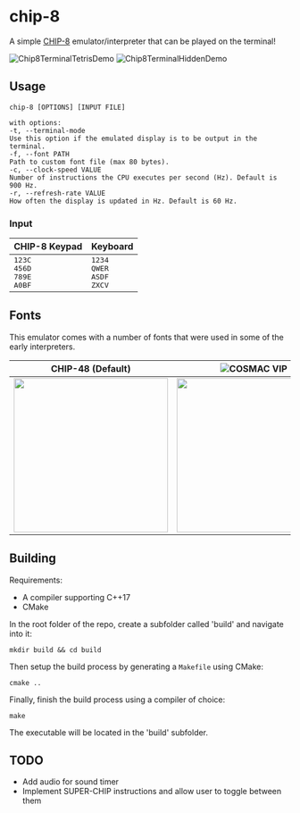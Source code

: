 # chip-8
A simple [CHIP-8](https://en.wikipedia.org/wiki/CHIP-8) emulator/interpreter that can be played on the terminal!

![Chip8TerminalTetrisDemo](https://github.com/user-attachments/assets/4f4d599e-700d-41de-a5b2-e4bd3f4779a6)
![Chip8TerminalHiddenDemo](https://github.com/user-attachments/assets/8c301078-47cf-453f-b1a4-5ab72144479f)

## Usage
```
chip-8 [OPTIONS] [INPUT FILE]

with options:
-t, --terminal-mode
Use this option if the emulated display is to be output in the terminal.
-f, --font PATH
Path to custom font file (max 80 bytes).
-c, --clock-speed VALUE
Number of instructions the CPU executes per second (Hz). Default is 900 Hz.
-r, --refresh-rate VALUE
How often the display is updated in Hz. Default is 60 Hz.
```
### Input
| CHIP-8 Keypad | Keyboard |
| ------------- | -------- |
| <kbd>1</kbd><kbd>2</kbd><kbd>3</kbd><kbd>C</kbd><br><kbd>4</kbd><kbd>5</kbd><kbd>6</kbd><kbd>D</kbd><br><kbd>7</kbd><kbd>8</kbd><kbd>9</kbd><kbd>E</kbd><br><kbd>A</kbd><kbd>0</kbd><kbd>B</kbd><kbd>F</kbd><br> | <kbd>1</kbd><kbd>2</kbd><kbd>3</kbd><kbd>4</kbd><br><kbd>Q</kbd><kbd>W</kbd><kbd>E</kbd><kbd>R</kbd><br><kbd>A</kbd><kbd>S</kbd><kbd>D</kbd><kbd>F</kbd><br><kbd>Z</kbd><kbd>X</kbd><kbd>C</kbd><kbd>V</kbd><br> |

## Fonts
This emulator comes with a number of fonts that were used in some of the early interpreters.

| CHIP-48 (Default) | ![COSMAC VIP](https://en.wikipedia.org/wiki/COSMAC_VIP) | DREAM 6800 | ETI-660 |
| ----------------- | --------------------------------------------------------| ---------- | ------- |
| <img src="https://github.com/user-attachments/assets/e1f223ef-505c-4394-8ff2-3b7c0de7ad18" width="276"> | <img src="https://github.com/user-attachments/assets/a89a2cda-f26c-49b3-bc20-fc8722033315" width="276"> | <img src="https://github.com/user-attachments/assets/a6ad1cc7-c392-455c-8b55-9aef6022b5bb" width="276"> | <img src="https://github.com/user-attachments/assets/175016f1-5f47-41c5-82bd-2a5e72bcdaa1" width="276"> |

## Building
Requirements:
- A compiler supporting C++17
- CMake

In the root folder of the repo, create a subfolder called 'build' and navigate into it:
```
mkdir build && cd build
```
Then setup the build process by generating a `Makefile` using CMake:
```
cmake ..
```
Finally, finish the build process using a compiler of choice:
```
make
```
The executable will be located in the 'build' subfolder.

## TODO
- Add audio for sound timer
- Implement SUPER-CHIP instructions and allow user to toggle between them
